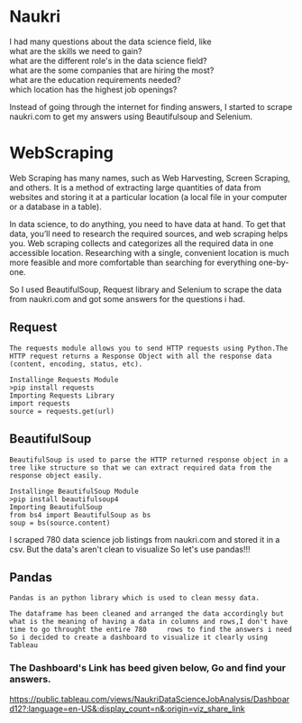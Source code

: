 # Naukri
I had many questions about the data science field, like                                                                                                                           
  what are the skills we need to gain?                                                                                                                                     
  what are the different role's in the data science field?                                                                                                                       
  what are the some companies that are hiring the most?                                                                                                                           
  what are the education requirements needed?                                                                                                                                     
  which location has the highest job openings?                                                                                                                                   
  
  Instead of going through the internet for finding answers, I started to scrape naukri.com to get my answers using Beautifulsoup and Selenium.
  
# WebScraping
Web Scraping has many names, such as Web Harvesting, Screen Scraping, and others. It is a method of extracting large quantities of data from websites and storing it at a particular location (a local file in your computer or a database in a table).

In data science, to do anything, you need to have data at hand. To get that data, you’ll need to research the required sources, and web scraping helps you. Web scraping collects and categorizes all the required data in one accessible location. Researching with a single, convenient location is much more feasible and more comfortable than searching for everything one-by-one.

So I used BeautifulSoup, Request library and Selenium to scrape the data from naukri.com and got some answers for the questions i had.

  ## Request
    The requests module allows you to send HTTP requests using Python.The HTTP request returns a Response Object with all the response data (content, encoding, status, etc).

    Installinge Requests Module
    >pip install requests
    Importing Requests Library
    import requests
    source = requests.get(url)
    
 ## BeautifulSoup
    BeautifulSoup is used to parse the HTTP returned response object in a tree like structure so that we can extract required data from the response object easily.

    Installinge BeautifulSoup Module
    >pip install beautifulsoup4
    Importing BeautifulSoup
    from bs4 import BeautifulSoup as bs
    soup = bs(source.content)
    
I scraped 780 data science job listings from naukri.com and stored it in a csv. But the data's aren't clean to visualize So let's use pandas!!!

## Pandas
    Pandas is an python library which is used to clean messy data.
    
    The dataframe has been cleaned and arranged the data accordingly but what is the meaning of having a data in columns and rows,I don't have time to go throught the entire 780     rows to find the answers i need So i decided to create a dashboard to visualize it clearly using Tableau
    
    
### The Dashboard's Link has beed given below, Go and find your answers.

https://public.tableau.com/views/NaukriDataScienceJobAnalysis/Dashboard12?:language=en-US&:display_count=n&:origin=viz_share_link    
    
    
